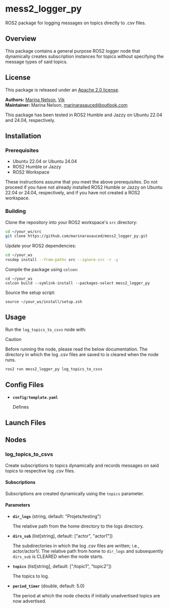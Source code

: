 # mess2_logger_py
ROS2 package for logging messages on topics directly to .csv files.

## Overview
This package contains a general purpose ROS2 logger node that dynamically creates subscription instances for topics without specifying the message types of said topics.

## License
This package is released under an [Apache 2.0 license](https://github.com/marinarasauced/mess2_logger_py/blob/main/LICENSE).

**Authors:** [Marina Nelson](https://github.com/marinarasauced), [Vik](https://github.com/Vik095) <br />
**Maintainer:** Marina Nelson, marinarasauced@outlook.com

This package has been tested in ROS2 Humble and Jazzy on Ubuntu 22.04 and 24.04, respectively.

## Installation
### Prerequisites
- Ubuntu 22.04 or Ubuntu 24.04
- ROS2 Humble or Jazzy
- ROS2 Workspace

These instructions assume that you meet the above prerequisites. Do not proceed if you have not already installed ROS2 Humble or Jazzy on Ubuntu 22.04 or 24.04, respectively, and if you have not created a ROS2 workspace.

### Building
Clone the repository into your ROS2 workspace's `src` directory:

```zsh
cd ~/your_ws/src
git clone https://github.com/marinarasauced/mess2_logger_py.git
```

Update your ROS2 dependencies:

```zsh
cd ~/your_ws
rosdep install --from-paths src --ignore-src -r -y
```

Compile the package using `colcon`:

```
cd ~/your_ws
colcon build --symlink-install --packages-select mess2_logger_py
```

Source the setup script:

```
source ~/your_ws/install/setup.zsh
```

## Usage
Run the `log_topics_to_csvs` node with:

> [!CAUTION]  
> Before running the node, please read the below documentation. The directory in which the log .csv files are saved to is cleared when the node runs.

```zsh
ros2 run mess2_logger_py log_topics_to_csvs
```

## Config Files

- **`config/template.yaml`**

    Defines 

## Launch Files

## Nodes

### log_topics_to_csvs

Create subscriptions to topics dynamically and records messages on said topics to respective log .csv files.

#### Subscriptions

Subscriptions are created dynamically using the `topics` parameter.

#### Parameters

- **`dir_logs`** (string, default: "Projets/testing")

	The relative path from the home directory to the logs directory.

- **`dirs_sub`** (list\[string\], default: \["actor", "actor1"\])

	The subdirectories in which the log .csv files are written; i.e., actor/actor1/. The relative path from home to `dir_logs` and subsequently `dirs_sub` is CLEARED when the node starts.

- **`topics`** (list\[string\], default: \["/topic1", "topic2"\])

	The topics to log.

- **`period_timer`** (double, default: 5.0)

	The period at which the node checks if initially unadvertised topics are now advertised.
